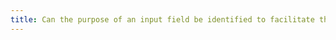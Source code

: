 ```yaml
---
title: Can the purpose of an input field be identified to facilitate the automatic filling of fields with user data?
---
```

